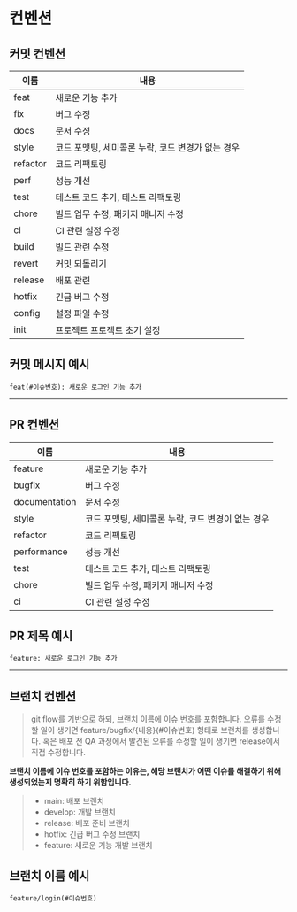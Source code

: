# 컨벤션

## 커밋 컨벤션
| 이름       | 내용                            |
|----------|-------------------------------|
| feat     | 새로운 기능 추가                     |
| fix      | 버그 수정                         |
| docs     | 문서 수정                         |
| style    | 코드 포맷팅, 세미콜론 누락, 코드 변경가 없는 경우 |
| refactor | 코드 리팩토링                       |
| perf     | 성능 개선                         |
| test     | 테스트 코드 추가, 테스트 리팩토링           |
| chore    | 빌드 업무 수정, 패키지 매니저 수정          |
| ci       | CI 관련 설정 수정                   |
| build    | 빌드 관련 수정                      |
| revert   | 커밋 되돌리기                       |
| release  | 배포 관련                         |
| hotfix   | 긴급 버그 수정                      |
| config   | 설정 파일 수정                      |
| init     | 프로젝트 프로젝트 초기 설정               |

## 커밋 메시지 예시
```text
feat(#이슈번호): 새로운 로그인 기능 추가
```

---

## PR 컨벤션
| 이름            | 내용                            |
|---------------|-------------------------------|
| feature       | 새로운 기능 추가                     |
| bugfix        | 버그 수정                         |
| documentation | 문서 수정                         |
| style         | 코드 포맷팅, 세미콜론 누락, 코드 변경이 없는 경우 |
| refactor      | 코드 리팩토링                       |
| performance   | 성능 개선                         |
| test          | 테스트 코드 추가, 테스트 리팩토링           |
| chore         | 빌드 업무 수정, 패키지 매니저 수정          |
| ci            | CI 관련 설정 수정                   |

## PR 제목 예시
```text
feature: 새로운 로그인 기능 추가
```

---

## 브랜치 컨벤션

> git flow를 기반으로 하되, 브랜치 이름에 이슈 번호를 포함합니다.
> 오류를 수정할 일이 생기면 feature/bugfix/{내용}(#이슈번호) 형태로 브랜치를 생성합니다.
> 혹은 배포 전 QA 과정에서 발견된 오류를 수정할 일이 생기면 release에서 직접 수정합니다.

**브랜치 이름에 이슈 번호를 포함하는 이유는, 해당 브랜치가 어떤 이슈를 해결하기 위해 생성되었는지 명확히 하기 위함입니다.**

> - main: 배포 브랜치
> - develop: 개발 브랜치
> - release: 배포 준비 브랜치
> - hotfix: 긴급 버그 수정 브랜치
> - feature: 새로운 기능 개발 브랜치

## 브랜치 이름 예시
```text
feature/login(#이슈번호)
```